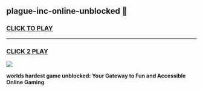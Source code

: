 
## plague-inc-online-unblocked 👋
<h3>
<a href="https://premium.freeplayer.one?title=plague-inc-online-unblocked&ref=14F">CLICK TO PLAY</a></h3>
<hr>

<h3>
<a href="https://premium.freeplayer.one?title=plague-inc-online-unblocked&ref=14F">CLICK 2 PLAY</a>
  
</h3>

<a href="https://premium.freeplayer.one?title=plague-inc-online-unblocked&ref=12F/"><img src="https://clearcache.store/games.png"></a>


**worlds hardest game unblocked: Your Gateway to Fun and Accessible Online Gaming**
